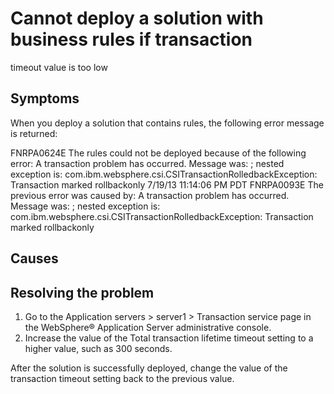 # Cannot deploy a solution with business rules if transaction
timeout value is too low

## Symptoms

When you deploy a solution that contains rules, the
following error message is returned:

FNRPA0624E The
rules could not be deployed because of the following error: A transaction
problem has occurred. Message was: ; nested exception is: com.ibm.websphere.csi.CSITransactionRolledbackException:
Transaction marked rollbackonly 7/19/13 11:14:06 PM PDT FNRPA0093E
The previous error was caused by: A transaction problem has occurred.
Message was: ; nested exception is: com.ibm.websphere.csi.CSITransactionRolledbackException:
Transaction marked rollbackonly

## Causes

## Resolving the problem

1. Go to the Application servers > server1 > Transaction service page in the WebSphere® Application
Server administrative console.
2. Increase the value of the Total transaction lifetime timeout setting to a
higher value, such as 300 seconds.

After the solution is successfully deployed, change the value
of the transaction timeout setting back to the previous value.